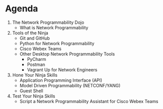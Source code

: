 # Agenda

1. The Network Programmability Dojo
    * What is Network Programmability
2. Tools of the Ninja
    * Git and GitHub
    * Python for Network Programmability
    * Cisco Webex Teams
    * Other Desktop Network Programmability Tools
        * PyCharm
        * Postman
        * Vagrant Up for Network Engineers
3. Hone Your Ninja Skills
    * Application Programming Interface (API)
    * Model Driven Programmability (NETCONF/YANG)
    * Guest Shell
4. Test Your Ninja Skills
    * Script a Network Programmability Assistant for Cisco Webex Teams
